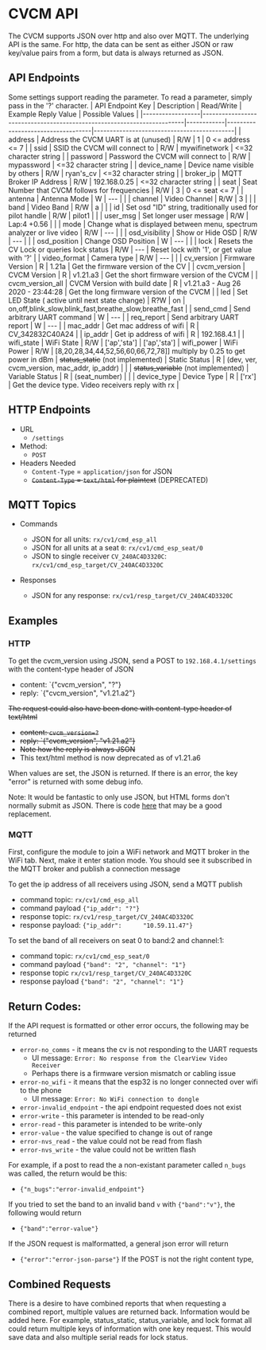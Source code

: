# CVCM API

The CVCM supports JSON over http and also over MQTT. The underlying API is the same. For http, the data can be sent as either JSON or raw key/value pairs from a form, but data is always returned as JSON. 


## API Endpoints

Some settings support reading the parameter. To read a parameter, simply pass in the '?' character. 
| API Endpoint Key | Description                                                            | Read/Write | Example Reply Value               | Possible Values                            |
|------------------|------------------------------------------------------------------------|------------|-----------------------------------|--------------------------------------------|
| address          | Address the CVCM UART is at (unused)                                   | R/W        | 1                                 | 0 <= address <= 7 |
| ssid             | SSID the CVCM will connect to                                          | R/W        | mywifinetwork                     | <=32 character string                      |
| password         | Password the CVCM will connect to                                      | R/W        | mypassword                        | <=32 character string                      |
| device_name      | Device name visible by others                                          | R/W        | ryan's_cv                         | <=32 character string                      |
| broker_ip        | MQTT Broker IP Address                                                 | R/W        | 192.168.0.25                      | <=32 character string                      |
| seat             | Seat Number that CVCM follows for frequencies                          | R/W        | 3                                 | 0 <= seat <= 7                      |
| antenna     | Antenna Mode                                                           | W          | ---                               |                                            |
| channel          | Video Channel                                                          | R/W        | 3                                 |                                            |
| band             | Video Band                                                             | R/W        | a                                 |                                            |
| id               | Set osd "ID" string, traditionally used for pilot handle               | R/W        | pilot1                            |                                            |
| user_msg     | Set longer user message                                                | R/W        | Lap:4 +0.56                       |                                            |
| mode             | Change what is displayed between menu, spectrum analyzer or live video | R/W          | ---                               |                                            |
| osd_visibility   | Show or Hide OSD                                                       | R/W          | ---                               |                                            |
| osd_position     | Change OSD Position                                                    | W          | ---                               |                                            |
| lock             | Resets the CV Lock or queries lock status                              | R/W        | ---                               | Reset lock with '1', or get value with '?' |
| video_format     | Camera type                                                            | R/W          | ---                               |                                            |
| cv_version       | Firmware Version                                                       | R          | 1.21a                             | Get the firmware version of the CV         |
| cvcm_version     | CVCM Version                                                           | R          | v1.21.a3                          | Get the short firmware version of the CVCM |
| cvcm_version_all | CVCM Version with build date                                           | R          | v1.21.a3 - Aug 26 2020 - 23:44:28 | Get the long firmware version of the CVCM  |
| led | Set LED State ( active until next state change)                                     | R?W          | on | on,off,blink_slow,blink_fast,breathe_slow,breathe_fast  | 
| send_cmd | Send arbitrary UART command | W | --- |
| req_report | Send arbitrary UART report | W | --- |
| mac_addr | Get mac address of wifi | R | CV_342832C40A24 | 
| ip_addr | Get ip address of wifi | R | 192.168.4.1 |
| wifi_state | WiFi State | R/W | ['ap','sta'] | ['ap','sta']
| wifi_power | WiFi Power | R/W | [8,20,28,34,44,52,56,60,66,72,78]] multiply by 0.25 to get power in dBm
| ~~status_static~~ (not implemented) | Static Status | R | (dev, ver, cvcm_version, mac_addr, ip_addr) | |
| ~~status_variable~~ (not implemented) | Variable Status | R | (seat_number) | |
| device_type | Device Type | R | ['rx'] | Get the device type. Video receivers reply with rx |


## HTTP Endpoints

* URL
    * `/settings`
* Method: 
    * `POST`
* Headers Needed
    * `Content-Type` = `application/json` for JSON 
    * ~~`Content-Type` = `text/html` for plaintext~~ (DEPRECATED)

## MQTT Topics

* Commands
  * JSON for all units: `rx/cv1/cmd_esp_all`
  * JSON for all units at a seat `0`: `rx/cv1/cmd_esp_seat/0`
  * JSON to single receiver `CV_240AC4D3320C`: `rx/cv1/cmd_esp_target/CV_240AC4D3320C`

* Responses
  * JSON for any response: `rx/cv1/resp_target/CV_240AC4D3320C`


## Examples

### HTTP

To get the cvcm_version using JSON, send a POST to `192.168.4.1/settings` with the content-type header of JSON

* content: `{"cvcm_version", "?"}
* reply: `{"cvcm_version", "v1.21.a2"}

~~The request could also have been done with content-type header of text/html~~

* ~~content: `cvcm_version=?`~~
* ~~reply: `{"cvcm_version", "v1.21.a2"}~~
* ~~Note how the reply is always JSON~~
* This text/html method is now deprecated as of v1.21.a6

When values are set, the JSON is returned. If there is an error, the key "error" is returned with some debug info. 

Note: It would be fantastic to only use JSON, but HTML forms don't normally submit as JSON. 
There is code [here](https://github.com/keithhackbarth/submitAsJSON) that may be a good replacement.

### MQTT

First, configure the module to join a WiFi network and MQTT broker in the WiFi tab. 
Next, make it enter station mode.
You should see it subscribed in the MQTT broker and publish a connection message 

To get the ip address of all receivers using JSON, send a MQTT publish
* command topic: `rx/cv1/cmd_esp_all`
* command payload `{"ip_addr": "?"}`
* response topic: `rx/cv1/resp_target/CV_240AC4D3320C`
* response payload: `{"ip_addr":      "10.59.11.47"}`

To set the band of all receivers on seat 0 to band:2 and channel:1:
* command topic: `rx/cv1/cmd_esp_seat/0`
* command payload `{"band": "2", "channel": "1"}`
* response topic `rx/cv1/resp_target/CV_240AC4D3320C`
* response payload `{"band": "2", "channel": "1"}`


## Return Codes:

If the API request is formatted or other error occurs, the following may be returned 

* `error-no_comms` - it means the cv is not responding to the UART requests
   * UI message: `Error: No response from the ClearView Video Receiver`
   * Perhaps there is a firmware version mismatch or cabling issue
* `error-no_wifi` - it means that the esp32 is no longer connected over wifi to the phone
   * UI message: `Error: No WiFi connection to dongle`
* `error-invalid_endpoint` - the api endpoint requested does not exist
* `error-write` - this parameter is intended to be read-only
* `error-read` - this parameter is intended to be write-only
* `error-value` - the value specified to change is out of range
* `error-nvs_read` - the value could not be read from flash
* `error-nvs_write` - the value could not be written flash

For example, if a post to read the a non-existant parameter called `n_bugs` was called, the return would be this:
* `{"n_bugs":"error-invalid_endpoint"}`

If you tried to set the band to an invalid band `v` with `{"band":"v"}`, the following would return
* `{"band":"error-value"}`

If the JSON request is malformatted, a general json error will return 
* `{"error":"error-json-parse"}`
If the POST is not the right content type, 


## Combined Requests

There is a desire to have combined reports that when requesting a combined report, multiple values are returned back. Information would be added here. For example, status_static, status_variable, and lock format all could return multiple keys of information with one key request. This would save data and also multiple serial reads for lock status.

